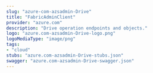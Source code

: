 ```yaml
---
slug: "azure-com-azsadmin-Drive"
title: "FabricAdminClient"
provider: "azure.com"
description: "Drive operation endpoints and objects."
logo: "azure.com-azsadmin-Drive-logo.png"
logoMediaType: "image/png"
tags:
- "cloud"
stubs: "azure.com-azsadmin-Drive-stubs.json"
swagger: "azure.com-azsadmin-Drive-swagger.json"
---
```

